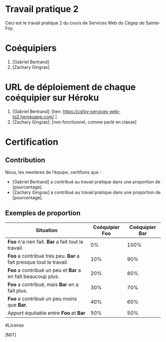 # Travail pratique 2

Ceci est le travail pratique 2 du cours de Services Web du Cégep de Sainte-Foy.

# Coéquipiers

1. [Gabriel Bertrand]
2. [Zachary Gingras]

# URL de déploiement de chaque coéquipier sur Héroku

1. [Gabriel Bertrand]: [lien: https://csfoy-services-web-tp2.herokuapp.com/ ]
2. [Zachary Gingras]: [non fonctionnel, comme parlé en classe]

# Certification
## Contribution
Nous, les membres de l’équipe, certifions que :
- [Gabriel Bertrand] a contribué au travail pratique dans une proportion de [pourcentage].
- [Zachary Gingras] a contribué au travail pratique dans une proportion de [pourcentage].
## Exemples de proportion
| Situation                                                             | Coéquipier **Foo** | Coéquipier **Bar** |
|-----------------------------------------------------------------------|--------------------|--------------------|
| **Foo** n'a rien fait. **Bar** a fait tout le travail.                | 0%                 | 100%               |
| **Foo** a contribué très peu. **Bar** a fait presque tout le travail. | 10%                | 90%                |
| **Foo** a contribué un peu et **Bar** a en fait beaucoup plus.        | 20%                | 80%                |
| **Foo** a contribué, mais **Bar** en a fait plus.                     | 30%                | 70%                |
| **Foo** a contribué un peu moins que **Bar**.                         | 40%                | 60%                |
| Apport équitable entre **Foo** et **Bar**                             | 50%                | 50%                |

#License

[MIT]
